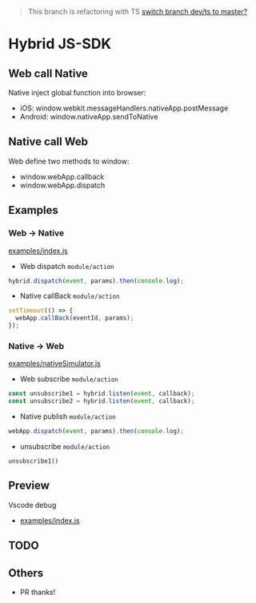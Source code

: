 > This branch is refactoring with TS [switch branch dev/ts to master?](https://github.com/0x0006e/Hybrid-JS-SDK/tree/master)

# Hybrid JS-SDK

## Web call Native

Native inject global function into browser:

- iOS: window.webkit.messageHandlers.nativeApp.postMessage
- Android: window.nativeApp.sendToNative

## Native call Web

Web define two methods to window:

- window.webApp.callback
- window.webApp.dispatch

## Examples

### Web -> Native

[examples/index.js](./examples/index.js)

- Web dispatch `module/action`

```js
hybrid.dispatch(event, params).then(console.log);
```

- Native callBack `module/action`

```js
setTimeout(() => {
  webApp.callBack(eventId, params);
});
```

### Native -> Web

[examples/nativeSimulator.js](./examples/nativeSimulator.js)

- Web subscribe `module/action`

```js
const unsubscribe1 = hybrid.listen(event, callback);
const unsubscribe2 = hybrid.listen(event, callback);
```

- Native publish `module/action`

```js
webApp.dispatch(event, params).then(console.log);
```

- unsubscribe `module/action`

```
unsubscribe1()
```

## Preview

Vscode debug

- [examples/index.js](./examples/index.js)

## TODO

## Others

- PR thanks!
